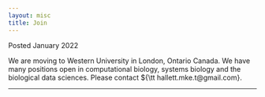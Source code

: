 ```yaml
---
layout: misc
title: Join
---
```


Posted January 2022

We are moving to Western University in London, Ontario Canada. We have many positions open in computational biology, systems biology and the biological data sciences. Please contact ${\tt hallett.mke.t\@gmail.com}.
<hr />

